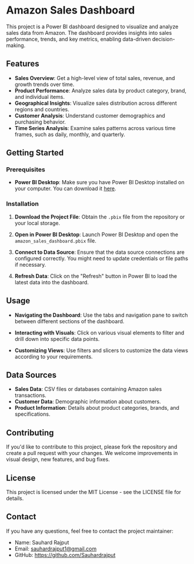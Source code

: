 # Amazon Sales Dashboard

This project is a Power BI dashboard designed to visualize and analyze sales data from Amazon. The dashboard provides insights into sales performance, trends, and key metrics, enabling data-driven decision-making.

## Features

- **Sales Overview**: Get a high-level view of total sales, revenue, and growth trends over time.
- **Product Performance**: Analyze sales data by product category, brand, and individual items.
- **Geographical Insights**: Visualize sales distribution across different regions and countries.
- **Customer Analysis**: Understand customer demographics and purchasing behavior.
- **Time Series Analysis**: Examine sales patterns across various time frames, such as daily, monthly, and quarterly.

## Getting Started

### Prerequisites

- **Power BI Desktop**: Make sure you have Power BI Desktop installed on your computer. You can download it [here](https://powerbi.microsoft.com/desktop/).

### Installation

1. **Download the Project File**: Obtain the `.pbix` file from the repository or your local storage.
   
2. **Open in Power BI Desktop**: Launch Power BI Desktop and open the `amazon_sales_dashboard.pbix` file.

3. **Connect to Data Source**: Ensure that the data source connections are configured correctly. You might need to update credentials or file paths if necessary.

4. **Refresh Data**: Click on the "Refresh" button in Power BI to load the latest data into the dashboard.

## Usage

- **Navigating the Dashboard**: Use the tabs and navigation pane to switch between different sections of the dashboard.
  
- **Interacting with Visuals**: Click on various visual elements to filter and drill down into specific data points.

- **Customizing Views**: Use filters and slicers to customize the data views according to your requirements.

## Data Sources

- **Sales Data**: CSV files or databases containing Amazon sales transactions.
- **Customer Data**: Demographic information about customers.
- **Product Information**: Details about product categories, brands, and specifications.

## Contributing

If you'd like to contribute to this project, please fork the repository and create a pull request with your changes. We welcome improvements in visual design, new features, and bug fixes.

## License

This project is licensed under the MIT License - see the LICENSE file for details.

## Contact

If you have any questions, feel free to contact the project maintainer:

- Name: Sauhard Rajput
- Email: sauhardrajput1@gmail.com
- GitHub: https://github.com/Sauhardrajput
